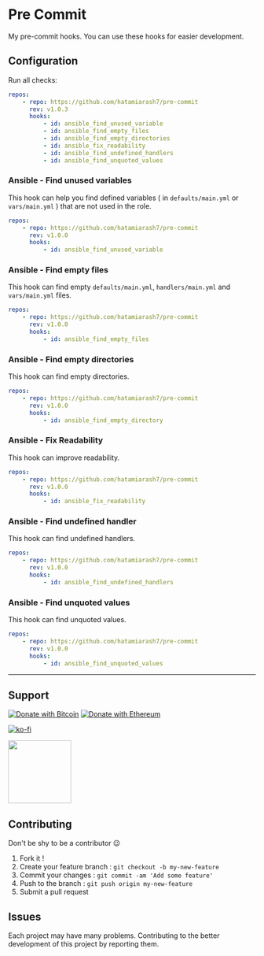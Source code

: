 # Pre Commit

My pre-commit hooks. You can use these hooks for easier development.

## Configuration

Run all checks:

```yaml
repos:
    - repo: https://github.com/hatamiarash7/pre-commit
      rev: v1.0.3
      hooks:
          - id: ansible_find_unused_variable
          - id: ansible_find_empty_files
          - id: ansible_find_empty_directories
          - id: ansible_fix_readability
          - id: ansible_find_undefined_handlers
          - id: ansible_find_unquoted_values
```

### Ansible - Find unused variables

This hook can help you find defined variables ( in `defaults/main.yml` or `vars/main.yml` ) that are not used in the role.

```yaml
repos:
    - repo: https://github.com/hatamiarash7/pre-commit
      rev: v1.0.0
      hooks:
          - id: ansible_find_unused_variable
```

### Ansible - Find empty files

This hook can find empty `defaults/main.yml`, `handlers/main.yml` and `vars/main.yml` files.

```yaml
repos:
    - repo: https://github.com/hatamiarash7/pre-commit
      rev: v1.0.0
      hooks:
          - id: ansible_find_empty_files
```

### Ansible - Find empty directories

This hook can find empty directories.

```yaml
repos:
    - repo: https://github.com/hatamiarash7/pre-commit
      rev: v1.0.0
      hooks:
          - id: ansible_find_empty_directory
```

### Ansible - Fix Readability

This hook can improve readability.

```yaml
repos:
    - repo: https://github.com/hatamiarash7/pre-commit
      rev: v1.0.0
      hooks:
          - id: ansible_fix_readability
```

### Ansible - Find undefined handler

This hook can find undefined handlers.

```yaml
repos:
    - repo: https://github.com/hatamiarash7/pre-commit
      rev: v1.0.0
      hooks:
          - id: ansible_find_undefined_handlers
```

### Ansible - Find unquoted values

This hook can find unquoted values.

```yaml
repos:
    - repo: https://github.com/hatamiarash7/pre-commit
      rev: v1.0.0
      hooks:
          - id: ansible_find_unquoted_values
```

---

## Support

[![Donate with Bitcoin](https://en.cryptobadges.io/badge/micro/bc1qmmh6vt366yzjt3grjxjjqynrrxs3frun8gnxrz)](https://en.cryptobadges.io/donate/bc1qmmh6vt366yzjt3grjxjjqynrrxs3frun8gnxrz) [![Donate with Ethereum](https://en.cryptobadges.io/badge/micro/0x0831bD72Ea8904B38Be9D6185Da2f930d6078094)](https://en.cryptobadges.io/donate/0x0831bD72Ea8904B38Be9D6185Da2f930d6078094)

[![ko-fi](https://www.ko-fi.com/img/githubbutton_sm.svg)](https://ko-fi.com/D1D1WGU9)

<div><a href="https://payping.ir/@hatamiarash7"><img src="https://cdn.payping.ir/statics/Payping-logo/Trust/blue.svg" height="128" width="128"></a></div>

## Contributing

Don't be shy to be a contributor 😉

1. Fork it !
2. Create your feature branch : `git checkout -b my-new-feature`
3. Commit your changes : `git commit -am 'Add some feature'`
4. Push to the branch : `git push origin my-new-feature`
5. Submit a pull request

## Issues

Each project may have many problems. Contributing to the better development of this project by reporting them.
